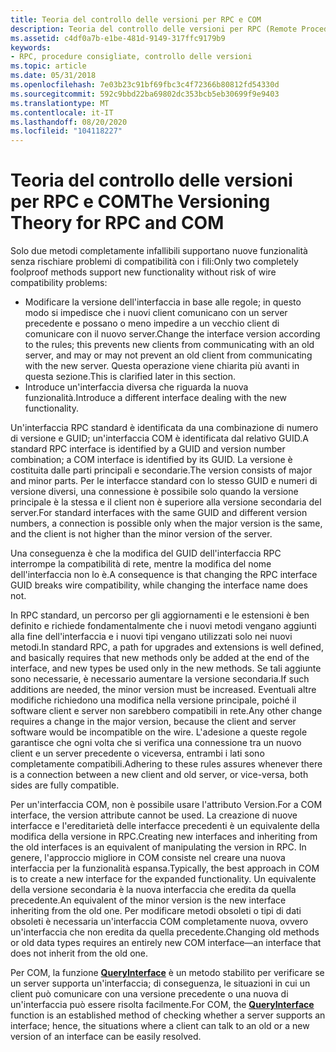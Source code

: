 ```yaml
---
title: Teoria del controllo delle versioni per RPC e COM
description: Teoria del controllo delle versioni per RPC (Remote Procedure Call) e COM.
ms.assetid: c4df0a7b-e1be-481d-9149-317ffc9179b9
keywords:
- RPC, procedure consigliate, controllo delle versioni
ms.topic: article
ms.date: 05/31/2018
ms.openlocfilehash: 7e03b23c91bf69fbc3c4f72366b80812fd54330d
ms.sourcegitcommit: 592c9bbd22ba69802dc353bcb5eb30699f9e9403
ms.translationtype: MT
ms.contentlocale: it-IT
ms.lasthandoff: 08/20/2020
ms.locfileid: "104118227"
---
```

# <a name="the-versioning-theory-for-rpc-and-com"></a><span data-ttu-id="2f1b8-104">Teoria del controllo delle versioni per RPC e COM</span><span class="sxs-lookup"><span data-stu-id="2f1b8-104">The Versioning Theory for RPC and COM</span></span>

<span data-ttu-id="2f1b8-105">Solo due metodi completamente infallibili supportano nuove funzionalità senza rischiare problemi di compatibilità con i fili:</span><span class="sxs-lookup"><span data-stu-id="2f1b8-105">Only two completely foolproof methods support new functionality without risk of wire compatibility problems:</span></span>

-   <span data-ttu-id="2f1b8-106">Modificare la versione dell'interfaccia in base alle regole; in questo modo si impedisce che i nuovi client comunicano con un server precedente e possano o meno impedire a un vecchio client di comunicare con il nuovo server.</span><span class="sxs-lookup"><span data-stu-id="2f1b8-106">Change the interface version according to the rules; this prevents new clients from communicating with an old server, and may or may not prevent an old client from communicating with the new server.</span></span> <span data-ttu-id="2f1b8-107">Questa operazione viene chiarita più avanti in questa sezione.</span><span class="sxs-lookup"><span data-stu-id="2f1b8-107">This is clarified later in this section.</span></span>
-   <span data-ttu-id="2f1b8-108">Introduce un'interfaccia diversa che riguarda la nuova funzionalità.</span><span class="sxs-lookup"><span data-stu-id="2f1b8-108">Introduce a different interface dealing with the new functionality.</span></span>

<span data-ttu-id="2f1b8-109">Un'interfaccia RPC standard è identificata da una combinazione di numero di versione e GUID; un'interfaccia COM è identificata dal relativo GUID.</span><span class="sxs-lookup"><span data-stu-id="2f1b8-109">A standard RPC interface is identified by a GUID and version number combination; a COM interface is identified by its GUID.</span></span> <span data-ttu-id="2f1b8-110">La versione è costituita dalle parti principali e secondarie.</span><span class="sxs-lookup"><span data-stu-id="2f1b8-110">The version consists of major and minor parts.</span></span> <span data-ttu-id="2f1b8-111">Per le interfacce standard con lo stesso GUID e numeri di versione diversi, una connessione è possibile solo quando la versione principale è la stessa e il client non è superiore alla versione secondaria del server.</span><span class="sxs-lookup"><span data-stu-id="2f1b8-111">For standard interfaces with the same GUID and different version numbers, a connection is possible only when the major version is the same, and the client is not higher than the minor version of the server.</span></span>

<span data-ttu-id="2f1b8-112">Una conseguenza è che la modifica del GUID dell'interfaccia RPC interrompe la compatibilità di rete, mentre la modifica del nome dell'interfaccia non lo è.</span><span class="sxs-lookup"><span data-stu-id="2f1b8-112">A consequence is that changing the RPC interface GUID breaks wire compatibility, while changing the interface name does not.</span></span>

<span data-ttu-id="2f1b8-113">In RPC standard, un percorso per gli aggiornamenti e le estensioni è ben definito e richiede fondamentalmente che i nuovi metodi vengano aggiunti alla fine dell'interfaccia e i nuovi tipi vengano utilizzati solo nei nuovi metodi.</span><span class="sxs-lookup"><span data-stu-id="2f1b8-113">In standard RPC, a path for upgrades and extensions is well defined, and basically requires that new methods only be added at the end of the interface, and new types be used only in the new methods.</span></span> <span data-ttu-id="2f1b8-114">Se tali aggiunte sono necessarie, è necessario aumentare la versione secondaria.</span><span class="sxs-lookup"><span data-stu-id="2f1b8-114">If such additions are needed, the minor version must be increased.</span></span> <span data-ttu-id="2f1b8-115">Eventuali altre modifiche richiedono una modifica nella versione principale, poiché il software client e server non sarebbero compatibili in rete.</span><span class="sxs-lookup"><span data-stu-id="2f1b8-115">Any other change requires a change in the major version, because the client and server software would be incompatible on the wire.</span></span> <span data-ttu-id="2f1b8-116">L'adesione a queste regole garantisce che ogni volta che si verifica una connessione tra un nuovo client e un server precedente o viceversa, entrambi i lati sono completamente compatibili.</span><span class="sxs-lookup"><span data-stu-id="2f1b8-116">Adhering to these rules assures whenever there is a connection between a new client and old server, or vice-versa, both sides are fully compatible.</span></span>

<span data-ttu-id="2f1b8-117">Per un'interfaccia COM, non è possibile usare l'attributo Version.</span><span class="sxs-lookup"><span data-stu-id="2f1b8-117">For a COM interface, the version attribute cannot be used.</span></span> <span data-ttu-id="2f1b8-118">La creazione di nuove interfacce e l'ereditarietà delle interfacce precedenti è un equivalente della modifica della versione in RPC.</span><span class="sxs-lookup"><span data-stu-id="2f1b8-118">Creating new interfaces and inheriting from the old interfaces is an equivalent of manipulating the version in RPC.</span></span> <span data-ttu-id="2f1b8-119">In genere, l'approccio migliore in COM consiste nel creare una nuova interfaccia per la funzionalità espansa.</span><span class="sxs-lookup"><span data-stu-id="2f1b8-119">Typically, the best approach in COM is to create a new interface for the expanded functionality.</span></span> <span data-ttu-id="2f1b8-120">Un equivalente della versione secondaria è la nuova interfaccia che eredita da quella precedente.</span><span class="sxs-lookup"><span data-stu-id="2f1b8-120">An equivalent of the minor version is the new interface inheriting from the old one.</span></span> <span data-ttu-id="2f1b8-121">Per modificare metodi obsoleti o tipi di dati obsoleti è necessaria un'interfaccia COM completamente nuova, ovvero un'interfaccia che non eredita da quella precedente.</span><span class="sxs-lookup"><span data-stu-id="2f1b8-121">Changing old methods or old data types requires an entirely new COM interface—an interface that does not inherit from the old one.</span></span>

<span data-ttu-id="2f1b8-122">Per COM, la funzione [**QueryInterface**](/windows/win32/api/unknwn/nf-unknwn-iunknown-queryinterface(q)) è un metodo stabilito per verificare se un server supporta un'interfaccia; di conseguenza, le situazioni in cui un client può comunicare con una versione precedente o una nuova di un'interfaccia può essere risolta facilmente.</span><span class="sxs-lookup"><span data-stu-id="2f1b8-122">For COM, the [**QueryInterface**](/windows/win32/api/unknwn/nf-unknwn-iunknown-queryinterface(q)) function is an established method of checking whether a server supports an interface; hence, the situations where a client can talk to an old or a new version of an interface can be easily resolved.</span></span>

 

 